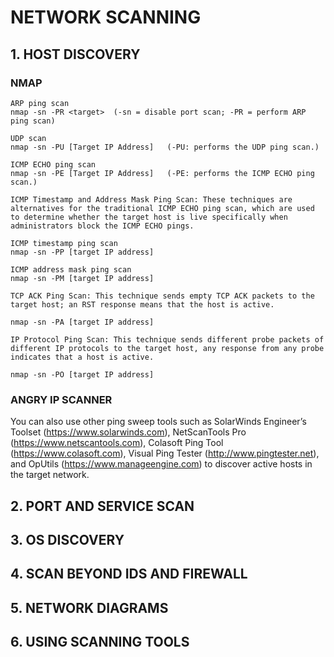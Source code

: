 # NETWORK SCANNING

## 1. HOST DISCOVERY
### NMAP
    ARP ping scan
    nmap -sn -PR <target>  (-sn = disable port scan; -PR = perform ARP ping scan)

    UDP scan
    nmap -sn -PU [Target IP Address]   (-PU: performs the UDP ping scan.)

    ICMP ECHO ping scan
    nmap -sn -PE [Target IP Address]   (-PE: performs the ICMP ECHO ping scan.)

    ICMP Timestamp and Address Mask Ping Scan: These techniques are alternatives for the traditional ICMP ECHO ping scan, which are used to determine whether the target host is live specifically when administrators block the ICMP ECHO pings.

    ICMP timestamp ping scan
    nmap -sn -PP [target IP address]

    ICMP address mask ping scan
    nmap -sn -PM [target IP address]

    TCP ACK Ping Scan: This technique sends empty TCP ACK packets to the target host; an RST response means that the host is active.

    nmap -sn -PA [target IP address]

    IP Protocol Ping Scan: This technique sends different probe packets of different IP protocols to the target host, any response from any probe indicates that a host is active.

    nmap -sn -PO [target IP address]

### ANGRY IP SCANNER

You can also use other ping sweep tools such as SolarWinds Engineer’s Toolset (https://www.solarwinds.com), NetScanTools Pro (https://www.netscantools.com), Colasoft Ping Tool (https://www.colasoft.com), Visual Ping Tester (http://www.pingtester.net), and OpUtils (https://www.manageengine.com) to discover active hosts in the target network. <br>

## 2. PORT AND SERVICE SCAN


## 3. OS DISCOVERY

## 4. SCAN BEYOND IDS AND FIREWALL

## 5. NETWORK DIAGRAMS

## 6. USING SCANNING TOOLS